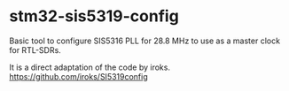 # stm32-sis5319-config
Basic tool to configure SIS5316 PLL for 28.8 MHz to use as a master clock for RTL-SDRs.

It is a direct adaptation of the code by iroks.
https://github.com/iroks/SI5319config
